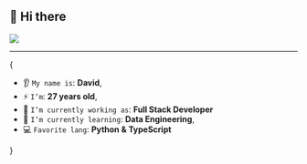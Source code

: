 <h2>👋 Hi there </h2>

<p><img src="https://komarev.com/ghpvc/?username=davidalmaz&color=blue"/></p>
<hr/>
{  

* 👂 `My name is`: **David**,
* ⚡ `I’m`: **27 years old**,
* 🔭 `I’m currently working as`: **Full Stack Developer**
* 🌱 `I’m currently learning`: **Data Engineering**,
* 💻 `Favorite lang`: **Python & TypeScript**  

}
